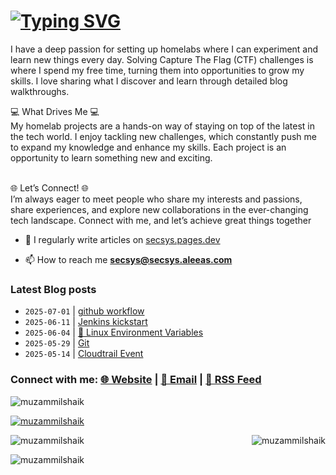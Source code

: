 # [![Typing SVG](https://readme-typing-svg.herokuapp.com?font=Fira+Code&size=30&duration=4000&pause=1000&width=520&lines=Hi+there%2C+I+am+Muzammil+%F0%9F%91%8B)](https://git.io/typing-svg)

I have a deep passion for setting up homelabs where I can experiment and learn new things every day. Solving Capture The Flag (CTF) challenges is where I spend my free time, turning them into opportunities to grow my skills. I love sharing what I discover and learn through detailed blog walkthroughs.

💻 What Drives Me 💻<br>
My homelab projects are a hands-on way of staying on top of the latest in the tech world. I enjoy tackling new challenges, which constantly push me to expand my knowledge and enhance my skills. Each project is an opportunity to learn something new and exciting.<br><br>

🌐 Let’s Connect! 🌐<br>
I’m always eager to meet people who share my interests and passions, share experiences, and explore new collaborations in the ever-changing tech landscape. Connect with me, and let’s achieve great things together<br>

- 📝 I regularly write articles on <a href="https://secsys.pages.dev" target="_blank">secsys.pages.dev</a>

- 📫 How to reach me **secsys@secsys.aleeas.com**

### Latest Blog posts
<!-- BLOG-POST-LIST:START -->
- `2025-07-01` | [github workflow](https://secsys.pages.dev/posts/github-wotkflow/)  
- `2025-06-11` | [Jenkins kickstart](https://secsys.pages.dev/posts/jenkinskickstart/)  
- `2025-06-04` | [🐧 Linux Environment Variables](https://secsys.pages.dev/posts/linux-environment/)  
- `2025-05-29` | [Git](https://secsys.pages.dev/posts/git-cheat/)  
- `2025-05-14` | [Cloudtrail Event](https://secsys.pages.dev/posts/aws-cloudtrail/)  

<!-- BLOG-POST-LIST:END -->

<h3 align="left">
   Connect with me: 
   <a href="https://secsys.pages.dev" target="_blank">🌐 Website</a> | 
   <a href="mailto:secsys@secsys.aleeas.com" target="_blank">📧 Email</a> | 
   <a href="https://secsys.pages.dev/feed.xml" target="_blank">📡 RSS Feed</a>
</h3>

<p align="left"> <img src="https://komarev.com/ghpvc/?username=muzammilshaik&label=Profile%20views&color=0e75b6&style=flat" alt="muzammilshaik" /> </p>

<p align="left"> <a href="https://github.com/ryo-ma/github-profile-trophy"><img src="https://github-profile-trophy.vercel.app/?username=muzammilshaik" alt="muzammilshaik" /></a> </p>


<p><img align="right" src="https://github-readme-stats.vercel.app/api/top-langs?username=muzammilshaik&show_icons=true&locale=en&layout=compact" alt="muzammilshaik" /></p>

<p><img align="center" src="https://github-readme-stats.vercel.app/api?username=muzammilshaik&show_icons=true&locale=en" alt="muzammilshaik" /></p>

<p><img align="center" src="https://github-readme-streak-stats.herokuapp.com/?user=muzammilshaik&" alt="muzammilshaik" /></p>
